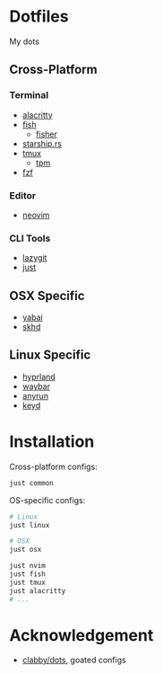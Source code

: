 # Dotfiles

My dots

## Cross-Platform

### Terminal

- [alacritty](https://github.com/alacritty/alacritty)
- [fish](https://fishshell.com/)
    - [fisher](https://github.com/jorgebucaran/fisher)
- [starship.rs](https://starship.rs/)
- [tmux](https://github.com/tmux/tmux/wiki)
    - [tpm](https://github.com/tmux-plugins/tpm)
- [fzf](https://github.com/junegunn/fzf)

### Editor

- [neovim](https://github.com/neovim/neovim)

### CLI Tools

- [lazygit](https://github.com/jesseduffield/lazygit)
- [just](https://github.com/casey/just)

## OSX Specific

- [yabai](https://github.com/koekeishiya/yabai)
- [skhd](https://github.com/koekeishiya/skhd)

## Linux Specific

- [hyprland](https://hyprland.org/)
- [waybar](https://github.com/Alexays/Waybar)
- [anyrun](https://github.com/Kirottu/anyrun)
- [keyd](https://github.com/rvaiya/keyd)

# Installation

Cross-platform configs:
```bash
just common
```

OS-specific configs:
```bash
# Linux
just linux

# OSX
just osx
```

```bash
just nvim
just fish
just tmux
just alacritty
# ...
```

# Acknowledgement

- [clabby/dots](https://github.com/clabby/dots/tree/main), goated configs
